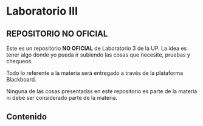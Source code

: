 # Laboratorio III

## REPOSITORIO NO OFICIAL

Este es un repositorio **NO OFICIAL** de Laboratorio 3 de la UP. La idea es tener algo donde yo pueda ir subiendo las
cosas que necesite, pruebas y chequeos.

Todo lo referente a la materia será entregado a través de la plataforma Blackboard.

Ninguna de las cosas presentadas en este repositorio es parte de la materia ni debe ser considerado parte de la materia.

## Contenido

